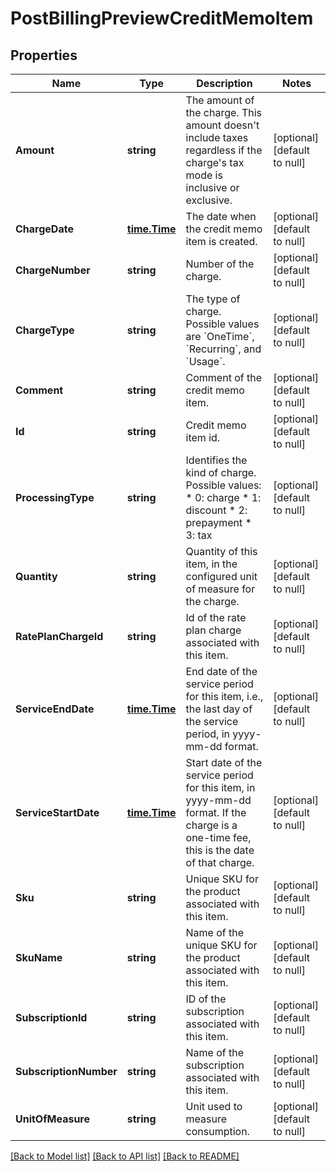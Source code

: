 # PostBillingPreviewCreditMemoItem

## Properties
Name | Type | Description | Notes
------------ | ------------- | ------------- | -------------
**Amount** | **string** | The amount of the charge. This amount doesn&#39;t include taxes regardless if the charge&#39;s tax mode is inclusive or exclusive.  | [optional] [default to null]
**ChargeDate** | [**time.Time**](time.Time.md) | The date when the credit memo item is created.  | [optional] [default to null]
**ChargeNumber** | **string** | Number of the charge.  | [optional] [default to null]
**ChargeType** | **string** | The type of charge.   Possible values are &#x60;OneTime&#x60;, &#x60;Recurring&#x60;, and &#x60;Usage&#x60;.  | [optional] [default to null]
**Comment** | **string** | Comment of the credit memo item.  | [optional] [default to null]
**Id** | **string** | Credit memo item id.  | [optional] [default to null]
**ProcessingType** | **string** | Identifies the kind of charge.   Possible values: * 0: charge * 1: discount * 2: prepayment * 3: tax  | [optional] [default to null]
**Quantity** | **string** | Quantity of this item, in the configured unit of measure for the charge.  | [optional] [default to null]
**RatePlanChargeId** | **string** | Id of the rate plan charge associated with this item.  | [optional] [default to null]
**ServiceEndDate** | [**time.Time**](time.Time.md) | End date of the service period for this item, i.e., the last day of the service period, in yyyy-mm-dd format.  | [optional] [default to null]
**ServiceStartDate** | [**time.Time**](time.Time.md) | Start date of the service period for this item, in yyyy-mm-dd format. If the charge is a one-time fee, this is the date of that charge.  | [optional] [default to null]
**Sku** | **string** | Unique SKU for the product associated with this item.  | [optional] [default to null]
**SkuName** | **string** | Name of the unique SKU for the product associated with this item.  | [optional] [default to null]
**SubscriptionId** | **string** | ID of the subscription associated with this item.  | [optional] [default to null]
**SubscriptionNumber** | **string** | Name of the subscription associated with this item.  | [optional] [default to null]
**UnitOfMeasure** | **string** | Unit used to measure consumption.  | [optional] [default to null]

[[Back to Model list]](../README.md#documentation-for-models) [[Back to API list]](../README.md#documentation-for-api-endpoints) [[Back to README]](../README.md)


